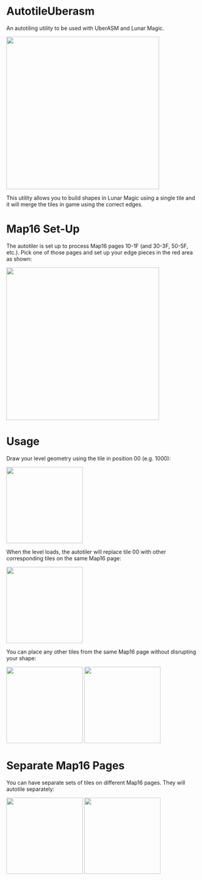 # AutotileUberasm
An autotiling utility to be used with UberASM and Lunar Magic.

<img src="https://github.com/CircleFriendo/AutotileUberasm/assets/131226495/8672fdab-f12d-4fe1-8415-484fa9946e1b" width="400">

This utility allows you to build shapes in Lunar Magic using a single tile and it will merge the tiles in game using the correct edges.

# Map16 Set-Up
The autotiler is set up to process Map16 pages 10-1F (and 30-3F, 50-5F, etc.).
Pick one of those pages and set up your edge pieces in the red area as shown:

<img src="https://github.com/CircleFriendo/AutotileUberasm/assets/131226495/179cd246-0fbf-49fc-bc14-9e8d86390afc" width="400">

# Usage
Draw your level geometry using the tile in position 00 (e.g. 1000):

<img src="https://github.com/CircleFriendo/AutotileUberasm/assets/131226495/dffe3bb0-9875-4d0d-9c87-4437d92d8a19" width="200">

When the level loads, the autotiler will replace tile 00 with other corresponding tiles on the same Map16 page:

<img src="https://github.com/CircleFriendo/AutotileUberasm/assets/131226495/8b18eb94-5788-413e-96ed-bae521a2316b" width="200">

You can place any other tiles from the same Map16 page without disrupting your shape:

<img src="https://github.com/CircleFriendo/AutotileUberasm/assets/131226495/6e2bf377-90a5-4281-9c43-e8a715e2c96d" width="200">
<img src="https://github.com/CircleFriendo/AutotileUberasm/assets/131226495/d03b48cd-9b69-4d8e-ac60-0d6a87179942" width="200">

# Separate Map16 Pages

You can have separate sets of tiles on different Map16 pages. They will autotile separately:

<img src="https://github.com/CircleFriendo/AutotileUberasm/assets/131226495/8cf5684c-3a71-4505-a95f-2b38263ab959" width="200">
<img src="https://github.com/CircleFriendo/AutotileUberasm/assets/131226495/821341ba-b7b8-432e-8092-ecf8d1661e72" width="200">

